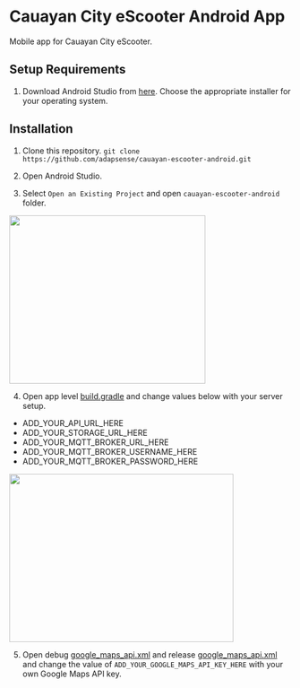 # Cauayan City eScooter Android App
Mobile app for Cauayan City eScooter.

## Setup Requirements
1. Download Android Studio from [here](https://developer.android.com/studio). Choose the appropriate installer for your operating system.

## Installation
1. Clone this repository.
```git clone https://github.com/adapsense/cauayan-escooter-android.git```

2. Open Android Studio.

3. Select `Open an Existing Project` and open `cauayan-escooter-android` folder.
<img src="./app/screenshots/01.png" width="350" height="300" >

4. Open app level [build.gradle](./app/build.gradle) and change values below with your server setup. 
 * ADD_YOUR_API_URL_HERE
 * ADD_YOUR_STORAGE_URL_HERE
 * ADD_YOUR_MQTT_BROKER_URL_HERE
 * ADD_YOUR_MQTT_BROKER_USERNAME_HERE
 * ADD_YOUR_MQTT_BROKER_PASSWORD_HERE
<img src="./app/screenshots/02.png" width="400" height="300" >

5. Open debug [google_maps_api.xml](./app/src/debug/res/values/google_maps_api.xml) and release [google_maps_api.xml](./app/src/release/res/values/google_maps_api.xml) and change the value of `ADD_YOUR_GOOGLE_MAPS_API_KEY_HERE` with your own Google Maps API key.